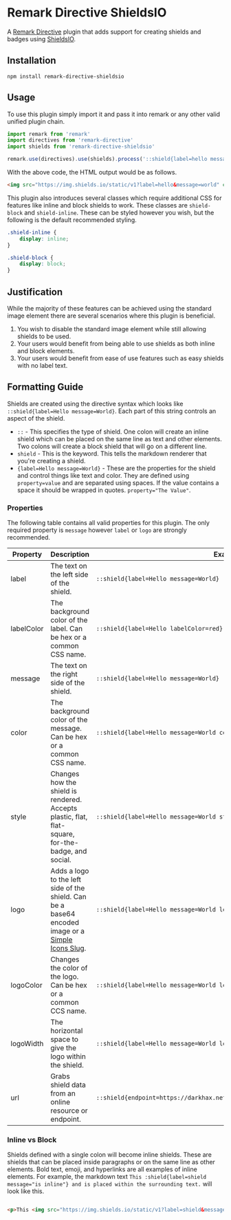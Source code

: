 # Remark Directive ShieldsIO
A [Remark Directive](https://github.com/remarkjs/remark-directive) plugin that adds support for creating shields and badges using [ShieldsIO](https://shields.io/).

## Installation

```
npm install remark-directive-shieldsio
```

## Usage
To use this plugin simply import it and pass it into remark or any other valid unified plugin chain.

```js
import remark from 'remark'
import directives from 'remark-directive'
import shields from 'remark-directive-shieldsio'

remark.use(directives).use(shields).process('::shield{label=hello message=world}')
```

With the above code, the HTML output would be as follows.

```html
<img src="https://img.shields.io/static/v1?label=hello&message=world" class="shield-block">
```

This plugin also introduces several classes which require additional CSS for features like inline and block shields to work. These classes are `shield-block` and `shield-inline`. These can be styled however you wish, but the following is the default recommended styling.

```css
.shield-inline {
    display: inline;
}

.shield-block {
    display: block;
}
```

## Justification
While the majority of these features can be achieved using the standard image element there are several scenarios where this plugin is beneficial. 

1. You wish to disable the standard image element while still allowing shields to be used.
2. Your users would benefit from being able to use shields as both inline and block elements.
3. Your users would benefit from ease of use features such as easy shields with no label text.

## Formatting Guide
Shields are created using the directive syntax which looks like `::shield{label=Hello message=World}`. Each part of this string controls an aspect of the shield.
- `::` - This specifies the type of shield. One colon will create an inline shield which can be placed on the same line as text and other elements. Two colons will create a block shield that will go on a different line.
- `shield` - This is the keyword. This tells the markdown renderer that you're creating a shield.
- `{label=Hello message=World}` - These are the properties for the shield and control things like text and color. They are defined using `property=value` and are separated using spaces. If the value contains a space it should be wrapped in quotes. `property="The Value"`.

### Properties
The following table contains all valid properties for this plugin. The only required property is `message` however `label` or `logo` are strongly recommended.

| Property   | Description                                                                                                                                                             | Example                                                                       | Output                                                                                                      |
|------------|-------------------------------------------------------------------------------------------------------------------------------------------------------------------------|-------------------------------------------------------------------------------|-------------------------------------------------------------------------------------------------------------|
| label      | The text on the left side of the shield.                                                                                                                                | `::shield{label=Hello message=World}`                                         | ![](https://img.shields.io/static/v1?label=Hello&message=World)                                             |
| labelColor | The background color of the label. Can be hex or a common CSS name.                                                                                                     | `::shield{label=Hello labelColor=red}`                                        | ![](https://img.shields.io/static/v1?label=Hello&message=World&color=red)                                   |
| message    | The text on the right side of the shield.                                                                                                                               | `::shield{label=Hello message=World}`                                         | ![](https://img.shields.io/static/v1?label=Hello&message=World)                                             |
| color      | The background color of the message. Can be hex or a common CSS name.                                                                                                   | `::shield{label=Hello message=World color=blue}`                              | ![](https://img.shields.io/static/v1?label=Hello&message=World&color=blue)                                  |
| style      | Changes how the shield is rendered. Accepts plastic, flat, flat-square, for-the-badge, and social.                                                                      | `::shield{label=Hello message=World style=social}`                            | ![](https://img.shields.io/static/v1?label=Hello&message=World&style=social)                                |
| logo       | Adds a logo to the left side of the shield. Can be a base64 encoded image or a [Simple Icons Slug](https://github.com/simple-icons/simple-icons/blob/develop/slugs.md). | `::shield{label=Hello message=World logo=github}`                             | ![](https://img.shields.io/static/v1?label=Hello&message=World&logo=github)                                 |
| logoColor  | Changes the color of the logo. Can be hex or a common CCS name.                                                                                                         | `::shield{label=Hello message=World logo=github color=green}`                 | ![](https://img.shields.io/static/v1?label=Hello&message=World&logo=github&logoColor=green)                 |
| logoWidth  | The horizontal space to give the logo within the shield.                                                                                                                | `::shield{label=Hello message=World logo=github logoWidth=100}`               | ![](https://img.shields.io/static/v1?label=Hello&message=World&logo=github&logoWidth=100)                   |
| url        | Grabs shield data from an online resource or endpoint.                                                                                                                  | `::shield{endpoint=https://darkhax.net/assets/shields_endpoint_example.json}` | ![](https://img.shields.io/endpoint?url=https%3A%2F%2Fdarkhax.net%2Fassets%2Fshields_endpoint_example.json) |

### Inline vs Block
Shields defined with a single colon will become inline shields. These are shields that can be placed inside paragraphs or on the same line as other elements. Bold text, emoji, and hyperlinks are all examples of inline elements. For example, the markdown text `This :shield{label=shield message="is inline"} and is placed within the surrounding text.` will look like this.

![]()

```html
<p>This <img src="https://img.shields.io/static/v1?label=shield&message=is+inline" class="shield-inline"> and is placed within the surrounding text.</p>
```
